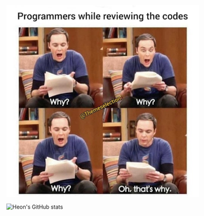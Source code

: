 
<p align="center">
  <img src="./tbbt.jpg">
</p>

![Heon's GitHub stats](https://github-readme-stats.vercel.app/api?username=heon0945&hide=prs&theme=vue-dark&show_icons=true)

